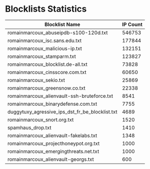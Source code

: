 # Blocklists Statistics
| Blocklist Name | IP Count |
|----|----|
| romainmarcoux_abuseipdb-s100-120d.txt | 546753 |
| romainmarcoux_isc.sans.edu.txt | 177844 |
| romainmarcoux_malicious-ip.txt | 132151 |
| romainmarcoux_stamparm.txt | 123827 |
| romainmarcoux_blocklist.de-all.txt | 73828 |
| romainmarcoux_cinsscore.com.txt | 60650 |
| romainmarcoux_sekio.txt | 25869 |
| romainmarcoux_greensnow.co.txt | 22338 |
| romainmarcoux_alienvault-ssh-bruteforce.txt | 8541 |
| romainmarcoux_binarydefense.com.txt | 7755 |
| duggytuxy_agressive_ips_dst_fr_be_blocklist.txt | 4689 |
| romainmarcoux_snort.org.txt | 1520 |
| spamhaus_drop.txt | 1410 |
| romainmarcoux_alienvault-fakelabs.txt | 1348 |
| romainmarcoux_projecthoneypot.org.txt | 1000 |
| romainmarcoux_emergingthreats.net.txt | 1000 |
| romainmarcoux_alienvault-georgs.txt | 600 |
